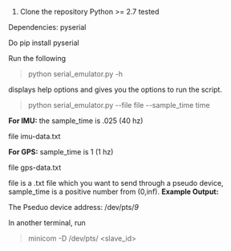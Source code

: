 1. Clone the repository
Python >= 2.7 tested

Dependencies: pyserial

Do pip install pyserial

Run the following
> python serial_emulator.py -h 

displays help options and gives you the options to run the script. 

> python serial_emulator.py --file file --sample_time time
  
**For IMU:** 
the sample_time is .025 (40 hz)

file imu-data.txt

**For GPS:**
sample_time is 1 (1 hz)

file gps-data.txt

file  is a .txt file which you want to send through a pseudo device, 
sample_time is a positive number from (0,inf). 
**Example Output:**

The Pseduo device address: /dev/pts/*9* 

In another terminal, run
> minicom -D /dev/pts/ <slave_id>

